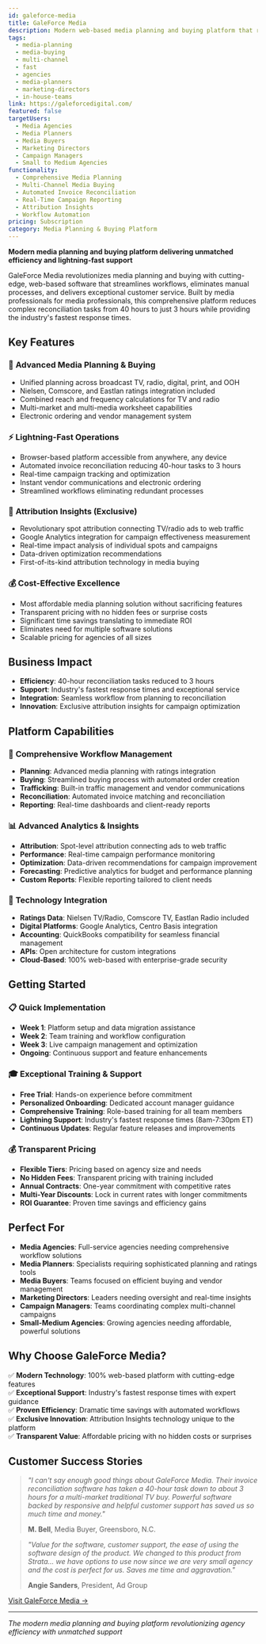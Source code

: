 ```yaml
---
id: galeforce-media
title: GaleForce Media
description: Modern web-based media planning and buying platform that revolutionizes agency workflows by reducing 40-hour reconciliation tasks to just 3 hours, featuring lightning-fast customer support and comprehensive multi-channel campaign management.
tags:
  - media-planning
  - media-buying
  - multi-channel
  - fast
  - agencies
  - media-planners
  - marketing-directors
  - in-house-teams
link: https://galeforcedigital.com/
featured: false
targetUsers:
  - Media Agencies
  - Media Planners
  - Media Buyers
  - Marketing Directors
  - Campaign Managers
  - Small to Medium Agencies
functionality:
  - Comprehensive Media Planning
  - Multi-Channel Media Buying
  - Automated Invoice Reconciliation
  - Real-Time Campaign Reporting
  - Attribution Insights
  - Workflow Automation
pricing: Subscription
category: Media Planning & Buying Platform
---
```


**Modern media planning and buying platform delivering unmatched efficiency and lightning-fast support**

GaleForce Media revolutionizes media planning and buying with cutting-edge, web-based software that streamlines workflows, eliminates manual processes, and delivers exceptional customer service. Built by media professionals for media professionals, this comprehensive platform reduces complex reconciliation tasks from 40 hours to just 3 hours while providing the industry's fastest response times.

## Key Features

### 🚀 **Advanced Media Planning & Buying**
- Unified planning across broadcast TV, radio, digital, print, and OOH
- Nielsen, Comscore, and Eastlan ratings integration included
- Combined reach and frequency calculations for TV and radio
- Multi-market and multi-media worksheet capabilities
- Electronic ordering and vendor management system

### ⚡ **Lightning-Fast Operations**
- Browser-based platform accessible from anywhere, any device
- Automated invoice reconciliation reducing 40-hour tasks to 3 hours
- Real-time campaign tracking and optimization
- Instant vendor communications and electronic ordering
- Streamlined workflows eliminating redundant processes

### 🎯 **Attribution Insights (Exclusive)**
- Revolutionary spot attribution connecting TV/radio ads to web traffic
- Google Analytics integration for campaign effectiveness measurement
- Real-time impact analysis of individual spots and campaigns
- Data-driven optimization recommendations
- First-of-its-kind attribution technology in media buying

### 💰 **Cost-Effective Excellence**
- Most affordable media planning solution without sacrificing features
- Transparent pricing with no hidden fees or surprise costs
- Significant time savings translating to immediate ROI
- Eliminates need for multiple software solutions
- Scalable pricing for agencies of all sizes

## Business Impact

- **Efficiency**: 40-hour reconciliation tasks reduced to 3 hours
- **Support**: Industry's fastest response times and exceptional service
- **Integration**: Seamless workflow from planning to reconciliation
- **Innovation**: Exclusive attribution insights for campaign optimization

## Platform Capabilities

### 🔧 **Comprehensive Workflow Management**
- **Planning**: Advanced media planning with ratings integration
- **Buying**: Streamlined buying process with automated order creation
- **Trafficking**: Built-in traffic management and vendor communications
- **Reconciliation**: Automated invoice matching and reconciliation
- **Reporting**: Real-time dashboards and client-ready reports

### 📊 **Advanced Analytics & Insights**
- **Attribution**: Spot-level attribution connecting ads to web traffic
- **Performance**: Real-time campaign performance monitoring
- **Optimization**: Data-driven recommendations for campaign improvement
- **Forecasting**: Predictive analytics for budget and performance planning
- **Custom Reports**: Flexible reporting tailored to client needs

### 🔗 **Technology Integration**
- **Ratings Data**: Nielsen TV/Radio, Comscore TV, Eastlan Radio included
- **Digital Platforms**: Google Analytics, Centro Basis integration
- **Accounting**: QuickBooks compatibility for seamless financial management
- **APIs**: Open architecture for custom integrations
- **Cloud-Based**: 100% web-based with enterprise-grade security

## Getting Started

### 📋 **Quick Implementation**
- **Week 1**: Platform setup and data migration assistance
- **Week 2**: Team training and workflow configuration
- **Week 3**: Live campaign management and optimization
- **Ongoing**: Continuous support and feature enhancements

### 🎓 **Exceptional Training & Support**
- **Free Trial**: Hands-on experience before commitment
- **Personalized Onboarding**: Dedicated account manager guidance
- **Comprehensive Training**: Role-based training for all team members
- **Lightning Support**: Industry's fastest response times (8am-7:30pm ET)
- **Continuous Updates**: Regular feature releases and improvements

### 💰 **Transparent Pricing**
- **Flexible Tiers**: Pricing based on agency size and needs
- **No Hidden Fees**: Transparent pricing with training included
- **Annual Contracts**: One-year commitment with competitive rates
- **Multi-Year Discounts**: Lock in current rates with longer commitments
- **ROI Guarantee**: Proven time savings and efficiency gains

## Perfect For

- **Media Agencies**: Full-service agencies needing comprehensive workflow solutions
- **Media Planners**: Specialists requiring sophisticated planning and ratings tools
- **Media Buyers**: Teams focused on efficient buying and vendor management
- **Marketing Directors**: Leaders needing oversight and real-time insights
- **Campaign Managers**: Teams coordinating complex multi-channel campaigns
- **Small-Medium Agencies**: Growing agencies needing affordable, powerful solutions

## Why Choose GaleForce Media?

✅ **Modern Technology**: 100% web-based platform with cutting-edge features  
✅ **Exceptional Support**: Industry's fastest response times with expert guidance  
✅ **Proven Efficiency**: Dramatic time savings with automated workflows  
✅ **Exclusive Innovation**: Attribution Insights technology unique to the platform  
✅ **Transparent Value**: Affordable pricing with no hidden costs or surprises  

## Customer Success Stories

> *"I can't say enough good things about GaleForce Media. Their invoice reconciliation software has taken a 40-hour task down to about 3 hours for a multi-market traditional TV buy. Powerful software backed by responsive and helpful customer support has saved us so much time and money."*
> 
> **M. Bell**, Media Buyer, Greensboro, N.C.

> *"Value for the software, customer support, the ease of using the software design of the product. We changed to this product from Strata... we have options to use now since we are very small agency and the cost is perfect for us. Saves me time and aggravation."*
> 
> **Angie Sanders**, President, Ad Group

[Visit GaleForce Media →](https://galeforcedigital.com/)

---

*The modern media planning and buying platform revolutionizing agency efficiency with unmatched support* 